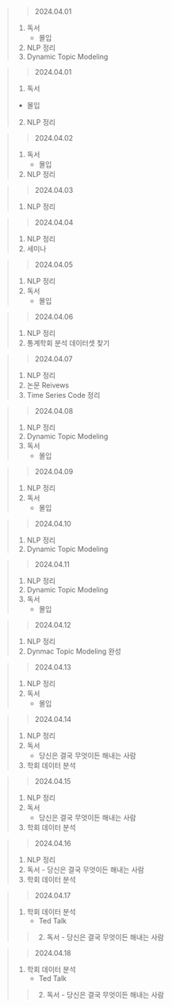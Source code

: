 > > 2024.04.01
> 1. 독서
>    - 몰입
> 2. NLP 정리
> 3. Dynamic Topic Modeling

> > 2024.04.01
> 1. 독서
>   - 몰입
> 2. NLP 정리

> > 2024.04.02
> 1. 독서
>    - 몰입
> 2. NLP 정리

> > 2024.04.03
> 1. NLP 정리

> > 2024.04.04
> 1. NLP 정리
> 2. 세미나

> > 2024.04.05
> 1. NLP 정리
> 2. 독서
>    - 몰입

> > 2024.04.06
> 1. NLP 정리
> 2. 통계학회 분석 데이터셋 찾기

> > 2024.04.07
> 1. NLP 정리
> 2. 논문 Reivews
> 3. Time Series Code 정리

> > 2024.04.08
> 1. NLP 정리
> 2. Dynamic Topic Modeling
> 3. 독서
>    - 몰입

> > 2024.04.09
> 1. NLP 정리
> 2. 독서
>    - 몰입

> > 2024.04.10
> 1. NLP 정리
> 2. Dynamic Topic Modeling

> > 2024.04.11
> 1. NLP 정리
> 2. Dynamic Topic Modeling
> 3. 독서
>    - 몰입

> > 2024.04.12
> 1. NLP 정리
> 2. Dynmac Topic Modeling 완성

> > 2024.04.13
> 1. NLP 정리
> 2. 독서
>    - 몰입

> > 2024.04.14
> 1. NLP 정리
> 2. 독서
>    - 당신은 결국 무엇이든 해내는 사람
> 3. 학회 데이터 분석

> > 2024.04.15
> 1. NLP 정리
> 2. 독서
>    - 당신은 결국 무엇이든 해내는 사람
> 3. 학회 데이터 분석

> > 2024.04.16
> 1. NLP 정리
> 2. 독서
      - 당신은 결국 무엇이든 해내는 사람
> 3. 학회 데이터 분석

> > 2024.04.17
> 1. 학회 데이터 분석
>       - Ted Talk
> > 2. 독서
>       - 당신은 결국 무엇이든 해내는 사람

> > 2024.04.18
> 1. 학회 데이터 분석
>       - Ted Talk
> > 2. 독서
>       - 당신은 결국 무엇이든 해내는 사람
